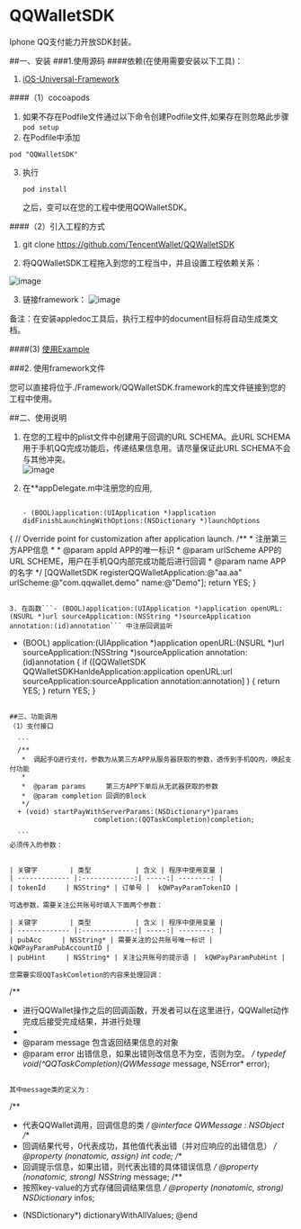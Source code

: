 QQWalletSDK
===========

Iphone QQ支付能力开放SDK封装。


##一、安装
###1.使用源码
####依赖(在使用需要安装以下工具)：

1. [iOS-Universal-Framework](https://github.com/kstenerud/iOS-Universal-Framework)


####（1）cocoapods

1. 如果不存在Podfile文件通过以下命令创建Podfile文件,如果存在则忽略此步骤  
   ```pod setup```
2.  在Podfile中添加  
   ```
   pod "QQWalletSDK"
   ```
3. 执行   
   ```
   pod install  
   ```  
   之后，变可以在您的工程中使用QQWalletSDK。

####（2）引入工程的方式

1. git clone https://github.com/TencentWallet/QQWalletSDK

2. 将QQWalletSDK工程拖入到您的工程当中，并且设置工程依赖关系：

![image](./Documents/imgs/target_dependence)

3. 链接framework：
![image](./Documents/imgs/link)

备注：在安装appledoc工具后，执行工程中的document目标将自动生成类文档。

####(3) [使用Example](https://github.com/TencentWallet/QQWalletSDKExample)


###2. 使用framework文件

您可以直接将位于./Framework/QQWalletSDK.framework的库文件链接到您的工程中使用。

##二、使用说明

1. 在您的工程中的plist文件中创建用于回调的URL SCHEMA。此URL SCHEMA用于手机QQ完成功能后，传递结果信息用。请尽量保证此URL SCHEMA不会与其他冲突。  
  ![image](./Documents/imgs/urlschema)
  
2. 在**appDelegate.m中注册您的应用,

   ```

   - (BOOL)application:(UIApplication *)application didFinishLaunchingWithOptions:(NSDictionary *)launchOptions
{
    // Override point for customization after application launch.
       /**
     *  注册第三方APP信息
     *
     *  @param appId     APP的唯一标识
     *  @param urlScheme APP的URL SCHEME，用户在手机QQ内部完成功能后进行回调
     *  @param name      APP的名字
     */
    [QQWalletSDK registerQQWalletApplication:@"aa.aa" urlScheme:@"com.qqwallet.demo" name:@"Demo"];
    return YES;
}
   ```
   
3. 在函数```- (BOOL)application:(UIApplication *)application openURL:(NSURL *)url sourceApplication:(NSString *)sourceApplication annotation:(id)annotation``` 中注册回调监听  
  
  ```
  - (BOOL) application:(UIApplication *)application openURL:(NSURL *)url sourceApplication:(NSString *)sourceApplication annotation:(id)annotation
    {
        if ([QQWalletSDK  QQWalletSDKHanldeApplication:application openURL:url  sourceApplication:sourceApplication annotation:annotation] ) {
        return YES;
    }
    return YES;
 }
  ```
  
##三、功能调用
（1）支付接口
    
    ```
    /**
     *  调起手Q进行支付，参数为从第三方APP从服务器获取的参数，透传到手机QQ内，唤起支付功能
     *
     *  @param params     第三方APP下单后从无武器获取的参数
     *  @param completion 回调的Block
     */
    + (void) startPayWithServerParams:(NSDictionary*)params
                       completion:(QQTaskCompletion)completion;
                       
    ```  
 必须传入的参数：
 
 
| 关键字        | 类型           | 含义 | 程序中使用变量 |
| ------------- |:-------------:| -----:| --------: |
| tokenId     | NSString* | 订单号 |  kQWPayParamTokenID |

可选参数，需要关注公共账号时填入下面两个参数：

| 关键字        | 类型           | 含义 | 程序中使用变量 |
| ------------- |:-------------:| -----:| --------: |
| pubAcc     | NSString* | 需要关注的公共账号唯一标识 |  kQWPayParamPubAccountID |
| pubHint     | NSString* | 关注公共账号的提示语 |  kQWPayParamPubHint |

您需要实现QQTaskComletion的内容来处理回调：

```
/**
 *  进行QQWallet操作之后的回调函数，开发者可以在这里进行，QQWallet动作完成后接受完成结果，并进行处理
 *
 *  @param message 包含返回结果信息的对象
 *  @param error   出错信息，如果出错则改信息不为空，否则为空。
 */
typedef void(^QQTaskCompletion)(QWMessage* message, NSError* error);
```

其中message类的定义为：

```
/**
 *  代表QQWallet调用，回调信息的类
 */
@interface QWMessage : NSObject
/**
 *  回调结果代号，0代表成功，其他值代表出错（并对应响应的出错信息）
 */
@property (nonatomic, assign) int code;
/**
 *  回调提示信息，如果出错，则代表出错的具体错误信息
 */
@property (nonatomic, strong) NSString* message;
/**
 *  按照key-value的方式存储回调结果信息
 */
@property (nonatomic, strong) NSDictionary* infos;

- (NSDictionary*) dictionaryWithAllValues;
@end

```